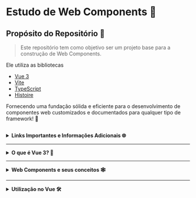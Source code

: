 # Estudo de Web Components 🚀

## Propósito do Repositório 🎯
> Este repositório tem como objetivo ser um projeto base para a construção de Web Components.

Ele utiliza as bibliotecas
- [Vue 3](https://vuejs.org/)
- [Vite](https://vitejs.dev/)
- [TypeScript](https://www.typescriptlang.org/)
- [Histoire](https://histoire.dev/)

Fornecendo uma fundação sólida e eficiente para o desenvolvimento de componentes web customizados e documentados para qualquer tipo de framework! 💫

## 

<details>

<summary>
<h4 style="display: inline">Links Importantes e Informações Adicionais 🌐</h4>
</summary>

- [📘 Acesse o meu Histoire](https://lcds-vue-web-components-docs.vercel.app/)
  - Este link o direcionará para uma ferramenta chamada Histoire. _Histoire é uma ferramenta para gerar aplicações de histórias (ou "livros"). Com ela, você pode criar narrativas interativas de forma organizada e intuitiva._

- [🖥️ Acesse a utilização do web component](https://lcds-vue-web-components-app.vercel.app/)
  - Este link leva você a uma página que demonstra a utilização de Web Components em um ambiente real.

## Referências 📚
- [📝 Tips to create Web components using Vue 3, TS, Vite](https://dev.to/nurlan_tl/tips-to-create-web-components-using-vue-3-ts-vite-3a7a)
- [🎥 Coding Shorts: Vue 3.2 - Create Your Own Web Components](https://www.youtube.com/watch?v=1w24B1f1Rmo)

</details>

---

<details>

<summary><h4 style="display: inline">O que é Vue 3? 🤔</h4></summary>

Vue 3 é a mais recente versão do framework Vue.js, utilizado para desenvolver aplicações web interativas.

Ele oferece uma série de melhorias, como otimização de desempenho, uma API reativa mais eficiente e funcionalidades como a Composition API, tornando o desenvolvimento front-end mais poderoso e flexível.

</details>

---

<details>

<summary><h4 style="display: inline">Web Components e seus conceitos 🕸️</h4></summary>

Web Components são uma coleção de tecnologias que permitem criar componentes HTML personalizados. Estes são encapsulados e podem ser reutilizados em diferentes projetos web. As três principais tecnologias são:

1. **Custom Elements**: Permite a criação de novos elementos HTML personalizados com comportamento e propriedades específicas.
  
2. **Shadow DOM**: Oferece um encapsulamento robusto para os estilos e o markup do componente, garantindo que eles não afetem o restante da aplicação.
  
3. **HTML Templates**: São modelos HTML que podem ser clonados e reutilizados, facilitando a manipulação e inserção de novos elementos no DOM.

</details>

---

<details>
<summary><strong>Utilização no Vue 🛠️</strong></summary>

Vue 3 torna a integração com Web Components bastante direta.

É possível encapsular a lógica de negócios e os estilos em um único componente, tornando-o altamente reutilizável e fácil de manter. 

Além disso, Vue 3 tem suporte nativo para Custom Elements e Shadow DOM, permitindo que Web Components sejam usados como se fossem componentes Vue nativos.

</details>